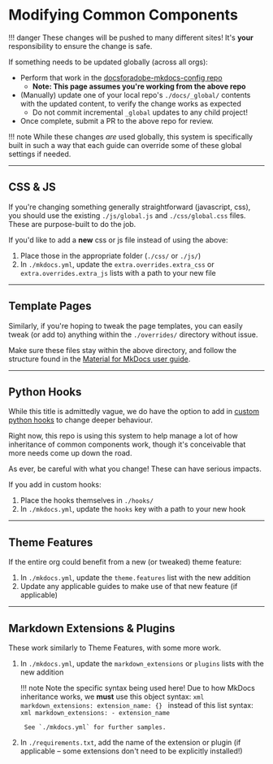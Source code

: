 # Modifying Common Components

!!! danger
    These changes will be pushed to many different sites! It's **your** responsibility to ensure the change is safe.

If something needs to be updated globally (across all orgs):

- Perform that work in the [docsforadobe-mkdocs-config repo](https://github.com/docsforadobe/docsforadobe-mkdocs-config)
    - **Note: This page assumes you're working from the above repo**
- (Manually) update one of your local repo's `./docs/_global/` contents with the updated content, to verify the change works as expected
    - Do not commit incremental `_global` updates to any child project!
- Once complete, submit a PR to the above repo for review.

!!! note
    While these changes *are* used globally, this system is specifically built in such a way that each guide can override some of these global settings if needed.

---

## CSS & JS

If you're changing something generally straightforward (javascript, css), you should use the existing `./js/global.js` and `./css/global.css` files. These are purpose-built to do the job.

If you'd like to add a **new** css or js file instead of using the above:

1. Place those in the appropriate folder (`./css/` or `./js/`)
2. In `./mkdocs.yml`, update the `extra.overrides.extra_css` or `extra.overrides.extra_js` lists with a path to your new file

---

## Template Pages

Similarly, if you're hoping to tweak the page templates, you can easily tweak (or add to) anything within the `./overrides/` directory without issue.

Make sure these files stay within the above directory, and follow the structure found in the [Material for MkDocs user guide](https://squidfunk.github.io/mkdocs-material/customization/).

---

## Python Hooks

While this title is admittedly vague, we do have the option to add in [custom python hooks](https://www.mkdocs.org/user-guide/configuration/#hooks) to change deeper behaviour.

Right now, this repo is using this system to help manage a lot of how inheritance of common components work, though it's conceivable that more needs come up down the road.

As ever, be careful with what you change! These can have serious impacts.

If you add in custom hooks:

1. Place the hooks themselves in `./hooks/`
2. In `./mkdocs.yml`, update the `hooks` key with a path to your new hook

---

## Theme Features

If the entire org could benefit from a new (or tweaked) theme feature:

1. In `./mkdocs.yml`, update the `theme.features` list with the new addition
2. Update any applicable guides to make use of that new feature (if applicable)

---

## Markdown Extensions & Plugins

These work similarly to Theme Features, with some more work.

1. In `./mkdocs.yml`, update the `markdown_extensions` or `plugins` lists with the new addition

    !!! note
        Note the specific syntax being used here! Due to how MkDocs inheritance works, we **must** use this object syntax:
        ```xml
        markdown_extensions:
            extension_name: {}
        ```
        instead of this list syntax:
        ```xml
        markdown_extensions:
            - extension_name
        ```

        See `./mkdocs.yml` for further samples.

2. In `./requirements.txt`, add the name of the extension or plugin (if applicable – some extensions don't need to be explicitly installed!)
